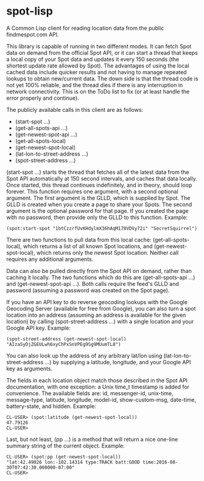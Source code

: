 # spot-lisp
A Common Lisp client for reading location data from the public findmespot.com API.

This library is capable of running in two different modes. It can fetch Spot data on demand from the official Spot API, or it can start a thread that keeps a local copy of your Spot data and updates it every 150 seconds (the shortest update rate allowed by Spot). The advantages of using the local cached data include quicker results and not having to manage repeated lookups to obtain new/current data. The down side is that the thread code is not yet 100% reliable, and the thread dies if there is any interruption in network connectivity. This is on the ToDo list to fix (or at least handle the error properly and continue).

The publicly available calls in this client are as follows:

* (start-spot ...)
* (get-all-spots-api ...)
* (get-newest-spot-api ...)
* (get-all-spots-local)
* (get-newest-spot-local)
* (lat-lon-to-street-address ...)
* (spot-street-address ...)

(start-spot ...) starts the thread that fetches all of the latest data from the Spot API automatically at 150 second intervals, and caches that data locally. Once started, this thread continues indefinitely, and in theory, should loop forever. This function requires one argument, with a second optional argument. The first argument is the GLLD, which is supplied by Spot. The GLLD is created when you create a page to share your Spots. The second argument is the optional password for that page. If you created the page with no password, then provide only the GLLD to this function. Example:

```
(spot:start-spot "1btCzzrfUvKHdylmX36hAqM178VDVy72i" "SecretSquirrel")
```

There are two functions to pull data from this local cache:  (get-all-spots-local), which returns a list of all known Spot locations, and (get-newest-spot-local), which returns only the newest Spot location. Neither call requires any additional arguments.

Data can also be pulled directly from the Spot API on demand, rather than caching it locally. The two functions which do this are (get-all-spots-api ...) and (get-newest-spot-api ...). Both calls require the feed's GLLD and password (assuming a password was created on the Spot page).

If you have an API key to do reverse geocoding lookups with the Google Geocoding Server (available for free from Google), you can also turn a spot location into an address (assuming an address is available for the given location) by calling (spot-street-address ...) with a single location and your Google API key.  Example:

```
(spot-street-address (get-newest-spot-local) "AIzaSyDjZGEULwh6xyChPxSnVPEg9Sg9MUumTL8")
```

You can also look up the address of any arbitrary lat/lon using (lat-lon-to-street-address ...) by supplying a latitude, longitude, and your Google API key as arguments.

The fields in each location object match those described in the Spot API documentation, with one exception: a Unix time_t timestamp is added for convenience. The available fields are: id, messenger-id, unix-time, message-type, latitude, longitude, model-id, show-custom-msg, date-time, battery-state, and hidden. Example:

```
CL-USER> (spot:latitude (get-newest-spot-local))
47.79126
CL-USER>
```
Last, but not least, (pp ...) is a method that will return a nice one-line summary string of the current object. Example:

```
CL-USER> (spot:pp (get-newest-spot-local))
"lat:42.49026 lon:-102.14314 type:TRACK batt:GOOD time:2016-08-30T07:42:30.000000-07:00"
CL-USER>
```
